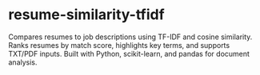 # resume-similarity-tfidf
Compares resumes to job descriptions using TF-IDF and cosine similarity. Ranks resumes by match score, highlights key terms, and supports TXT/PDF inputs. Built with Python, scikit-learn, and pandas for document analysis.
